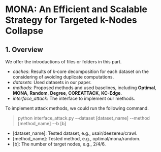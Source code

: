 # MONA: An Efficient and Scalable Strategy for Targeted k-Nodes Collapse

## 1. Overview

We offer the introductions of files or folders in this part.

- _caches_: Results of k-core decomposition for each dataset on the considering of avoiding duplicate computations.
- _datasets_: Used datasets in our paper.
- _methods_: Proposed methods and used baselines, including **Optimal**, **MONA**, **Random**, **Degree**, **COREATTACK**, **KC-Edge**.
- _interface_attack_: The interface to implement our methods.

To implement attack methods, we could run the following command.

> python interface_attack.py --dataset [dataset_name] --method [method_name] --b [b]

- [dataset_name]: Tested dataset, e.g., usair/deezereu/crawl.
- [method_name]: Tested method, e.g., optimal/mona/random.
- [b]: The number of target nodes, e.g., 2/4/6.